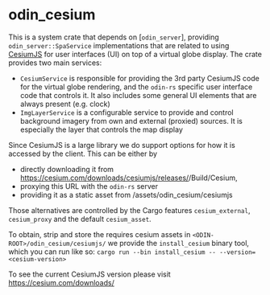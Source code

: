 # odin_cesium

This is a system crate that depends on [`odin_server`], providing `odin_server::SpaService` implementations that are related to using
[CesiumJS](https://cesium.com/platform/cesiumjs/) for user interfaces (UI) on top of a virtual globe display. The crate provides two main
services:

- `CesiumService` is responsible for providing the 3rd party CesiumJS code for the virtual globe rendering, and the
  `odin-rs` specific user interface code that controls it. It also includes some general UI elements that are always
  present (e.g. clock)
- `ImgLayerService` is a configurable service to provide and control background imagery from own and external (proxied) sources.
  It is especially the layer that controls the map display

Since CesiumJS is a large library we do support options for how it is accessed by the client. This can be either by

- directly downloading it from https://cesium.com/downloads/cesiumjs/releases/<version>/Build/Cesium,
- proxying this URL with the `odin-rs` server
- providing it as a static asset from <ODIN-ROOT>/assets/odin_cesium/cesiumjs

Those alternatives are controlled by the Cargo features `cesium_external`, `cesium_proxy` and the default `cesium_asset`.

To obtain, strip and store the requires cesium assets in `<ODIN-ROOT>/odin_cesium/cesiumjs/` we provide the
`install_cesium` binary tool, which you can run like so: `cargo run --bin install_cesium -- --version=<cesium-version>`

To see the current CesiumJS version please visit https://cesium.com/downloads/